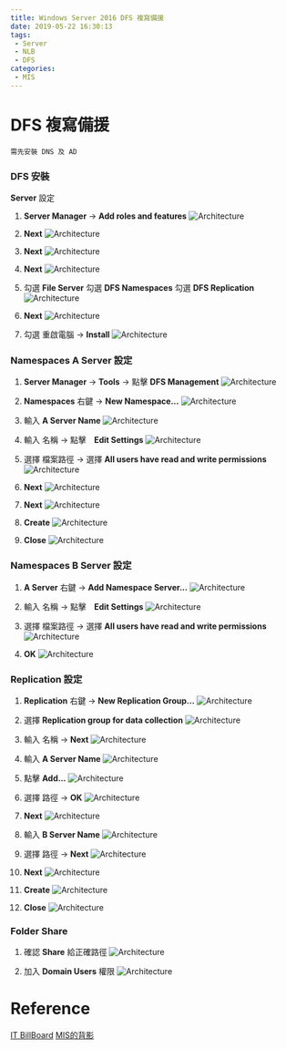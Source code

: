 ```yaml
---
title: Windows Server 2016 DFS 複寫備援
date: 2019-05-22 16:30:13
tags: 
 - Server
 - NLB
 - DFS
categories: 
 - MIS
---
```


# DFS 複寫備援
    需先安裝 DNS 及 AD

### DFS 安裝
**Server** 設定
1. **Server Manager** → **Add roles and features**
![Architecture](1.png)

2. **Next**
![Architecture](2.png)

3. **Next**
![Architecture](3.png)

4. **Next**
![Architecture](4.png)

5. 勾選 **File Server**
   勾選 **DFS Namespaces**
   勾選 **DFS Replication**
![Architecture](5.png)

6. **Next**
![Architecture](6.png)

7. 勾選 重啟電腦 → **Install**
![Architecture](7.png)

### Namespaces A Server 設定
1. **Server Manager** → **Tools** → 點擊 **DFS Management**
![Architecture](8.png)

2. **Namespaces** 右鍵 → **New Namespace...**
![Architecture](9.png)

3. 輸入 **A Server Name**
![Architecture](10.png)

4. 輸入 名稱 → 點擊　**Edit Settings**
![Architecture](11.png)

5. 選擇 檔案路徑 → 選擇 **All users have read and write permissions**
![Architecture](12.png)

6. **Next**
![Architecture](13.png)

7. **Next**
![Architecture](14.png)

8. **Create**
![Architecture](15.png)

9. **Close**
![Architecture](16.png)

### Namespaces B Server 設定
1. **A Server** 右鍵 → **Add Namespace Server...**
![Architecture](17.png)

2. 輸入 名稱 → 點擊　**Edit Settings**
![Architecture](18.png)

3. 選擇 檔案路徑 → 選擇 **All users have read and write permissions**
![Architecture](19.png)

4. **OK**
![Architecture](20.png)

### Replication 設定
1. **Replication** 右鍵 → **New Replication Group...**
![Architecture](22.png)

2. 選擇 **Replication group for data collection**
![Architecture](23.png)

3. 輸入 名稱 → **Next**
![Architecture](24.png)

4. 輸入 **A Server Name**
![Architecture](25.png)

5. 點擊 **Add...**
![Architecture](26.png)

6. 選擇 路徑 → **OK**
![Architecture](27.png)

7. **Next**
![Architecture](28.png)

8. 輸入 **B Server Name**
![Architecture](29.png)

9. 選擇 路徑 → **Next**
![Architecture](30.png)

10. **Next**
![Architecture](31.png)

11. **Create**
![Architecture](32.png)

12. **Close**
![Architecture](33.png)

### Folder Share
1. 確認 **Share** 給正確路徑
![Architecture](34.png)

2. 加入 **Domain Users** 權限
![Architecture](35.png)

# Reference
[IT BillBoard](http://itbillboard.blogspot.com/2016/11/windows-serverdfs-rdfsdfs-ndfs.html)
[MIS的背影](https://blog.pmail.idv.tw/?p=10523)